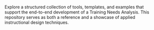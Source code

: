 Explore a structured collection of tools, templates, and examples that support the end-to-end development of a Training Needs Analysis. This repository serves as both a reference and a showcase of applied instructional design techniques.
